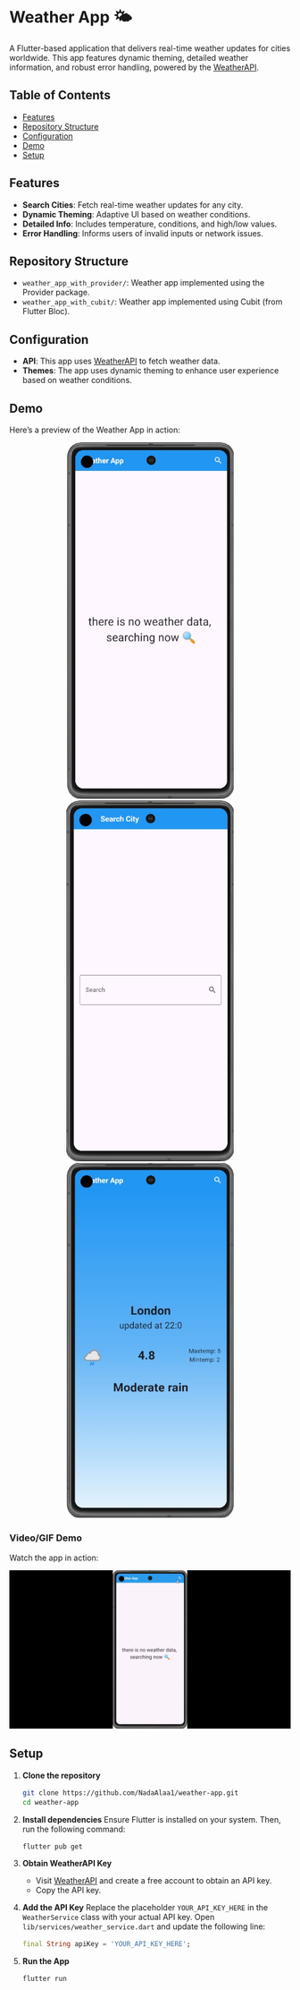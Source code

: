 # Weather App 🌤️

A Flutter-based application that delivers real-time weather updates for cities worldwide. This app features dynamic theming, detailed weather information, and robust error handling, powered by the [WeatherAPI](https://www.weatherapi.com/).

## Table of Contents

- [Features](#features)
- [Repository Structure](#repository-structure)
- [Configuration](#configuration)
- [Demo](#demo)
- [Setup](#setup)

## Features

- **Search Cities**: Fetch real-time weather updates for any city.
- **Dynamic Theming**: Adaptive UI based on weather conditions.
- **Detailed Info**: Includes temperature, conditions, and high/low values.
- **Error Handling**: Informs users of invalid inputs or network issues.

## Repository Structure

- `weather_app_with_provider/`: Weather app implemented using the Provider package.
- `weather_app_with_cubit/`: Weather app implemented using Cubit (from Flutter Bloc).

## Configuration

- **API**: This app uses [WeatherAPI](https://www.weatherapi.com/) to fetch weather data.
- **Themes**: The app uses dynamic theming to enhance user experience based on weather conditions.

## Demo
Here’s a preview of the Weather App in action:

<p align="center">
  <img src="weather_app_with_provider/assets/screenshots/home.jpeg" alt="Home Screen" width="300">
  <img src="weather_app_with_provider/assets/screenshots/search.jpeg" alt="Search Screen" width="300">
  <img src="weather_app_with_provider/assets/screenshots/weather.jpeg" alt="Weather Info" width="300">
</p>

### Video/GIF Demo
Watch the app in action:

![Weather App Demo](weather_app_with_provider/assets/screenshots/demo.gif)

## Setup

1. **Clone the repository**
   ```bash
   git clone https://github.com/NadaAlaa1/weather-app.git
   cd weather-app

2. **Install dependencies** Ensure Flutter is installed on your system. Then, run the following command:
   ```bash
   flutter pub get

3. **Obtain WeatherAPI Key**
   - Visit [WeatherAPI](https://www.weatherapi.com/) and create a free account to obtain an API key.
   - Copy the API key.

4. **Add the API Key** Replace the placeholder `YOUR_API_KEY_HERE` in the `WeatherService` class with your actual API key.
   Open `lib/services/weather_service.dart` and update the following line:

   ```dart
   final String apiKey = 'YOUR_API_KEY_HERE';

5. **Run the App**
   ```bash
   flutter run


